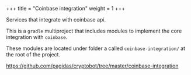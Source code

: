 +++
title = "Coinbase integration"
weight = 1
+++

Services that integrate with coinbase api.

This is a `gradle` multiproject that includes modules to implement the core
integration with `coinbase`.


These modules are located under folder a called `coinbase-integration/`
at the root of the project. 

https://github.com/pagidas/cryptobot/tree/master/coinbase-integration